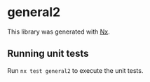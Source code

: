 # general2

This library was generated with [Nx](https://nx.dev).

## Running unit tests

Run `nx test general2` to execute the unit tests.
